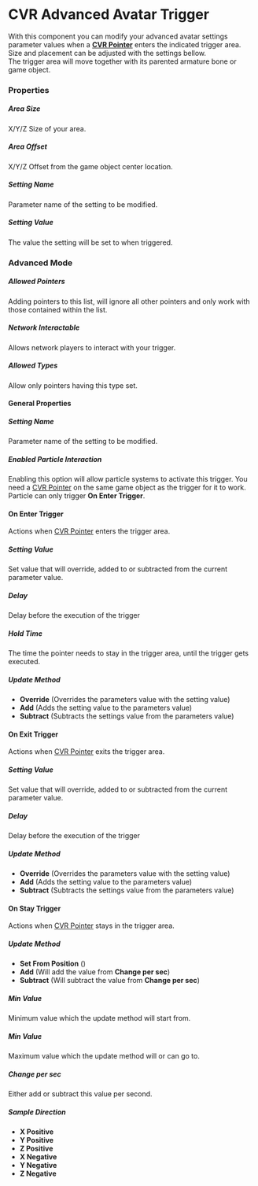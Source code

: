 # CVR Advanced Avatar Trigger <div class="whitelisted" data-list="A"></div>
With this component you can modify your advanced avatar settings parameter values when a **[CVR Pointer](CVRPointer.md)** 
enters the indicated trigger area. Size and placement can be adjusted with the settings bellow.  
The trigger area will move together with its parented armature bone or game object.

### Properties

##### Area Size
X/Y/Z Size of your area.

##### Area Offset
X/Y/Z Offset from the game object center location.

##### Setting Name
Parameter name of the setting to be modified.

##### Setting Value
The value the setting will be set to when triggered.

### Advanced Mode

##### Allowed Pointers
Adding pointers to this list, will ignore all other pointers and only work with those contained within the list.

##### Network Interactable
Allows network players to interact with your trigger.

##### Allowed Types
Allow only pointers having this type set.

#### General Properties

##### Setting Name
Parameter name of the setting to be modified.

##### Enabled Particle Interaction
Enabling this option will allow particle systems to activate this trigger. You need a [CVR Pointer](CVRPointer.md) on the same game object 
as the trigger for it to work. Particle can only trigger **On Enter Trigger**.

#### On Enter Trigger
Actions when [CVR Pointer](CVRPointer.md) enters the trigger area.

##### Setting Value
Set value that will override, added to or subtracted from the current parameter value.

##### Delay
Delay before the execution of the trigger

##### Hold Time
The time the pointer needs to stay in the trigger area, until the trigger gets executed.

##### Update Method
+ **Override** (Overrides the parameters value with the setting value)  
+ **Add** (Adds the setting value to the parameters value)  
+ **Subtract** (Subtracts the settings value from the parameters value)  

#### On Exit Trigger
Actions when [CVR Pointer](CVRPointer.md) exits the trigger area.

##### Setting Value
Set value that will override, added to or subtracted from the current parameter value.

##### Delay
Delay before the execution of the trigger

##### Update Method
+ **Override** (Overrides the parameters value with the setting value)
+ **Add** (Adds the setting value to the parameters value)
+ **Subtract** (Subtracts the settings value from the parameters value) 

#### On Stay Trigger
Actions when [CVR Pointer](CVRPointer.md) stays in the trigger area.

##### Update Method
+ **Set From Position** ()
+ **Add** (Will add the value from **Change per sec**)
+ **Subtract** (Will subtract the value from **Change per sec**)

##### Min Value
Minimum value which the update method will start from.

##### Min Value
Maximum value which the update method will or can go to.

##### Change per sec
Either add or subtract this value per second.

##### Sample Direction
+ **X Positive**
+ **Y Positive**
+ **Z Positive**
+ **X Negative**
+ **Y Negative**
+ **Z Negative**